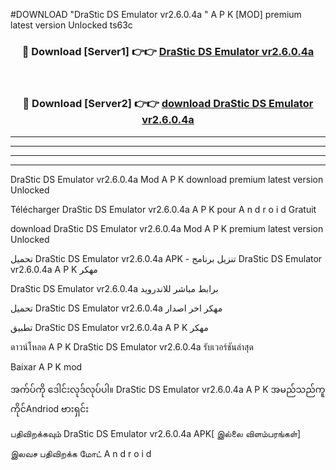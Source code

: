 #DOWNLOAD "DraStic DS Emulator vr2.6.0.4a " A P K [MOD] premium latest version Unlocked ts63c 



<div align="center">

<h3>🔴 Download [Server1] 👉👉 <a href="https://apkdownload12.web.app/?title=DraStic DS Emulator vr2.6.0.4a ">DraStic DS Emulator vr2.6.0.4a  </a></h3><br>

<h3>🔴 Download [Server2] 👉👉 <a href="https://apkdownload12.web.app/?title=DraStic DS Emulator vr2.6.0.4a ">download DraStic DS Emulator vr2.6.0.4a  </a></h3>
</div>


----------------------------------------------------------

----------------------------------------------------------

----------------------------------------------------------

----------------------------------------------------------


DraStic DS Emulator vr2.6.0.4a  Mod A P K download premium latest version Unlocked

Télécharger  DraStic DS Emulator vr2.6.0.4a  A P K pour A n d r o i d Gratuit

download DraStic DS Emulator vr2.6.0.4a  Mod A P K premium latest version Unlocked

تحميل DraStic DS Emulator vr2.6.0.4a  APK - تنزيل برنامج DraStic DS Emulator vr2.6.0.4a  A P K مهكر

DraStic DS Emulator vr2.6.0.4a  برابط مباشر للاندرويد

تحميل DraStic DS Emulator vr2.6.0.4a  مهكر اخر اصدار

تطبيق DraStic DS Emulator vr2.6.0.4a  A P K مهكر

ดาวน์โหลด A P K DraStic DS Emulator vr2.6.0.4a  รับเวอร์ชันล่าสุด

Baixar A P K mod

အက်ပ်ကို ဒေါင်းလုဒ်လုပ်ပါ။ DraStic DS Emulator vr2.6.0.4a  A P K အမည်သည်ကူကိုင်Andriod ဗားရှင်း

பதிவிறக்கவும் DraStic DS Emulator vr2.6.0.4a  APK[ இல்லை விளம்பரங்கள்] 
 
இலவச பதிவிறக்க மோட் A n d r o i d



